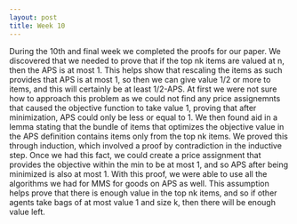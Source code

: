 ```yaml
---
layout: post
title: Week 10
---
```


During the 10th and final week we completed the proofs for our paper. We discovered that we needed to prove that if the top nk items are valued at n, then the APS is at most 1. This helps show that rescaling the items as such provides that APS is at most 1, so then we can give value 1/2 or more to items, and this will certainly be at least 1/2-APS. At first we were not sure how to approach this problem as we could not find any price assignemnts that caused the objective function to take value 1, proving that after minimization, APS could only be less or equal to 1. We then found aid in a lemma stating that the bundle of items that optimizes the objective value in the APS definition contains items only from the top nk items. We proved this through induction, which involved a proof by contradiction in the inductive step. Once we had this fact, we could create a price assignment that provides the objective within the min to be at most 1, and so APS after being minimized is also at most 1. With this proof, we were able to use all the algorithms we had for MMS for goods on APS as well. This assumption helps prove that there is enough value in the top nk items, and so if other agents take bags of at most value 1 and size k, then there will be enough value left. 

